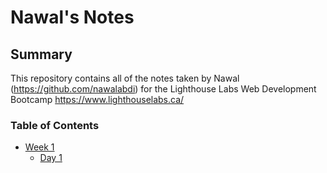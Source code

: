# Nawal's Notes
## Summary 
This repository contains all of the notes taken by Nawal (https://github.com/nawalabdi) for the Lighthouse Labs Web Development Bootcamp https://www.lighthouselabs.ca/

### Table of Contents
* [Week 1](/Week_1)
  * [Day 1](/Week_1/Day_1)